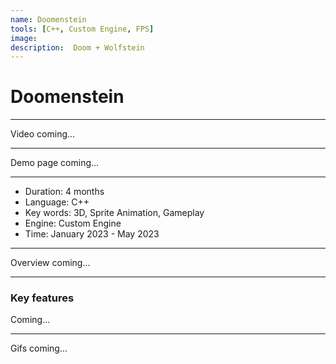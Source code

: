 ```yaml
---
name: Doomenstein
tools: [C++, Custom Engine, FPS]
image: 
description:  Doom + Wolfstein
---
```


# Doomenstein

***

Video coming...

***

Demo page coming...

***

- Duration:             4 months
- Language:             C++
- Key words:            3D, Sprite Animation, Gameplay
- Engine:               Custom Engine
- Time:                 January 2023 - May 2023

***

Overview coming...

***

### Key features

Coming...

***

Gifs coming...